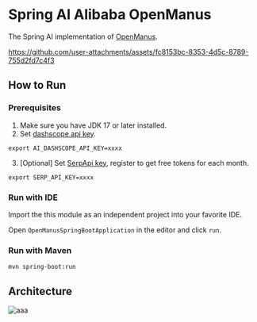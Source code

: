 # Spring AI Alibaba OpenManus

The Spring AI implementation of <a href="https://github.com/mannaandpoem/OpenManus/" target="_blank">OpenManus</a>.

https://github.com/user-attachments/assets/fc8153bc-8353-4d5c-8789-755d2fd7c4f3

## How to Run

### Prerequisites

1. Make sure you have JDK 17 or later installed.
2. Set <a href="https://help.aliyun.com/zh/model-studio/getting-started/first-api-call-to-qwen" target="_blank">dashscope api key</a>.

 ```shell
 export AI_DASHSCOPE_API_KEY=xxxx
 ```

3. [Optional] Set <a href="https://serpapi.com/users/sign_in" target="_blank">SerpApi key</a>, register to get free tokens for each month.

 ```shell
 export SERP_API_KEY=xxxx
 ```

### Run with IDE

Import the this module as an independent project into your favorite IDE.

Open `OpenManusSpringBootApplication` in the editor and click `run`.

### Run with Maven

```shell
mvn spring-boot:run
```

## Architecture

![aaa](https://github.com/user-attachments/assets/4ad14a72-667b-456e-85c1-b05eef8fd414)
